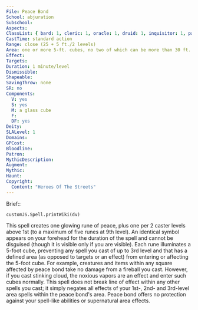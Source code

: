 ```yaml
---
File: Peace Bond
School: abjuration
Subschool: 
Aspects: 
ClassList: { bard: 1, cleric: 1, oracle: 1, druid: 1, inquisitor: 1, paladin: 1, shaman: 1, sorcerer: 1, wizard: 1, witch: 1 }
CastTime: standard action
Range: close (25 + 5 ft./2 levels)
Area: one or more 5-ft. cubes, no two of which can be more than 30 ft. apart
Effect: 
Targets: 
Duration: 1 minute/level
Dismissible: 
Shapeable: 
SavingThrow: none
SR: no
Components:
  V: yes
  S: yes
  M: a glass cube
  F: 
  DF: yes
Deity: 
SLALevel: 1
Domains: 
GPCost: 
Bloodline: 
Patron: 
MythicDescription: 
Augment: 
Mythic: 
Haunt: 
Copyright:
  Content: "Heroes Of The Streets"
---
```

Brief:: 

```dataviewjs
customJS.Spell.printWiki(dv)
```

This spell creates one glowing rune of peace, plus one per 2 caster levels above 1st (to a maximum of five runes at 9th level). An identical symbol appears on your forehead  for the duration of the spell and cannot be disguised (though it is visible only if you are visible). Each rune illuminates a 5-foot cube, preventing any spell you cast of up to 3rd level and that has a defined area (as opposed to targets or an effect) from entering or affecting the 5-foot cube. For example, creatures and items within any square affected by peace bond take no damage from a fireball you cast. However, if you cast stinking cloud, the noxious vapors are an effect and enter such cubes normally. This spell does not break line of effect within any other spells you cast; it simply negates all effects of your 1st-, 2nd- and 3rd-level area spells within the peace bond's area. Peace bond offers no protection against your spell-like abilities or supernatural area effects.
